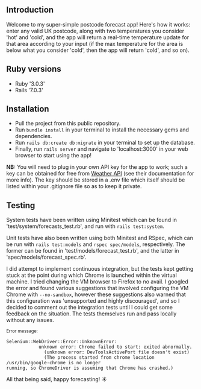 ## Introduction
Welcome to my super-simple postcode forecast app! Here's how it works: enter any valid UK postcode, along with two temperatures you consider 'hot' and 'cold', and the app will return a real-time temperature update for that area according to your input (if the max temperature for the area is below what you consider 'cold', then the app will return 'cold', and so on).

## Ruby versions
- Ruby '3.0.3'
- Rails '7.0.3'

## Installation
- Pull the project from this public repository.
- Run `bundle install` in your terminal to install the necessary gems and dependencies.
- Run `rails db:create db:migrate` in your terminal to set up the database.
- Finally, run `rails server` and navigate to 'localhost:3000' in your web browser to start using the app!

**NB:** You will need to plug in your own API key for the app to work; such a key can be obtained for free from [Weather API](https://www.weatherapi.com/) (see their documentation for more info).
The key should be stored in a .env file which itself should be listed within your .gitignore file so as to keep it private.

## Testing
System tests have been written using Minitest which can be found in 'test/system/forecasts_test.rb', and run with `rails test:system`.

Unit tests have also been written using both Minitest and RSpec, which can be run with `rails test:models` and `rspec spec/models`, respectively. The former can be found in 'test/models/forecast_test.rb', and the latter in 'spec/models/forecast_spec.rb'.

I did attempt to implement continuous integration, but the tests kept getting stuck at the point during which Chrome is launched within the virtual machine. I tried changing the VM browser to Firefox to no avail. I googled the error and found various suggestions that involved configuring the VM Chrome with `--no-sandbox`, however these suggestions also warned that this configuration was 'unsupported and highly discouraged', and so I decided to comment out the integration tests until I could get some feedback on the situation. The tests themselves run and pass locally without any issues. 

<sub>Error message:</sub>
```
Selenium::WebDriver::Error::UnknownError:
            unknown error: Chrome failed to start: exited abnormally.
              (unknown error: DevToolsActivePort file doesn't exist)
              (The process started from chrome location /usr/bin/google-chrome is no longer 
running, so ChromeDriver is assuming that Chrome has crashed.)
```
All that being said, happy forecasting! ☀️
